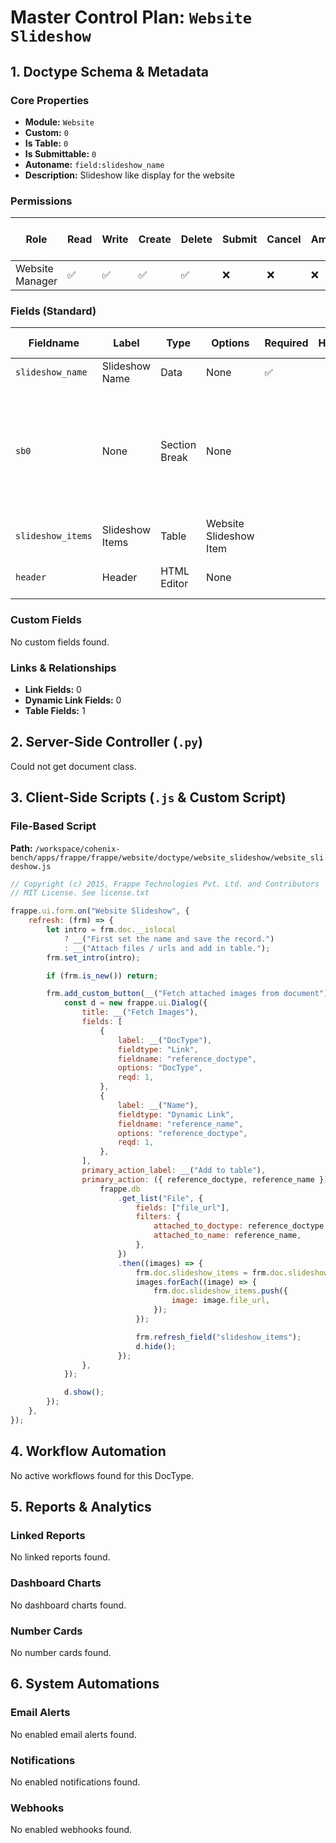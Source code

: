 # Master Control Plan: `Website Slideshow`

## 1. Doctype Schema & Metadata

### Core Properties
- **Module:** `Website`
- **Custom:** `0`
- **Is Table:** `0`
- **Is Submittable:** `0`
- **Autoname:** `field:slideshow_name`
- **Description:** Slideshow like display for the website

### Permissions
| Role | Read | Write | Create | Delete | Submit | Cancel | Amend | Report | Import | Export | Print | Email | Share | Set User Perms |
|---|---|---|---|---|---|---|---|---|---|---|---|---|---|---|
| Website Manager | ✅ | ✅ | ✅ | ✅ | ❌ | ❌ | ❌ | ✅ | ❌ | ❌ | ✅ | ✅ | ✅ | ❌ |


### Fields (Standard)
| Fieldname | Label | Type | Options | Required | Hidden | Read Only | Default | Description |
|---|---|---|---|---|---|---|---|---|
| `slideshow_name` | Slideshow Name | Data | None | ✅ |  |  | None | None |
| `sb0` | None | Section Break | None |  |  |  | None | Note: For best results,  images must be of the same size and width must be greater than height. |
| `slideshow_items` | Slideshow Items | Table | Website Slideshow Item |  |  |  | None | None |
| `header` | Header | HTML Editor | None |  |  |  | None | This goes above the slideshow. |


### Custom Fields
No custom fields found.


### Links & Relationships
- **Link Fields:** 0
- **Dynamic Link Fields:** 0
- **Table Fields:** 1

## 2. Server-Side Controller (`.py`)
Could not get document class.


## 3. Client-Side Scripts (`.js` & Custom Script)
### File-Based Script
**Path:** `/workspace/cohenix-bench/apps/frappe/frappe/website/doctype/website_slideshow/website_slideshow.js`
```javascript
// Copyright (c) 2015, Frappe Technologies Pvt. Ltd. and Contributors
// MIT License. See license.txt

frappe.ui.form.on("Website Slideshow", {
	refresh: (frm) => {
		let intro = frm.doc.__islocal
			? __("First set the name and save the record.")
			: __("Attach files / urls and add in table.");
		frm.set_intro(intro);

		if (frm.is_new()) return;

		frm.add_custom_button(__("Fetch attached images from document"), () => {
			const d = new frappe.ui.Dialog({
				title: __("Fetch Images"),
				fields: [
					{
						label: __("DocType"),
						fieldtype: "Link",
						fieldname: "reference_doctype",
						options: "DocType",
						reqd: 1,
					},
					{
						label: __("Name"),
						fieldtype: "Dynamic Link",
						fieldname: "reference_name",
						options: "reference_doctype",
						reqd: 1,
					},
				],
				primary_action_label: __("Add to table"),
				primary_action: ({ reference_doctype, reference_name }) => {
					frappe.db
						.get_list("File", {
							fields: ["file_url"],
							filters: {
								attached_to_doctype: reference_doctype,
								attached_to_name: reference_name,
							},
						})
						.then((images) => {
							frm.doc.slideshow_items = frm.doc.slideshow_items || [];
							images.forEach((image) => {
								frm.doc.slideshow_items.push({
									image: image.file_url,
								});
							});

							frm.refresh_field("slideshow_items");
							d.hide();
						});
				},
			});

			d.show();
		});
	},
});

```




## 4. Workflow Automation
No active workflows found for this DocType.


## 5. Reports & Analytics
### Linked Reports
No linked reports found.


### Dashboard Charts
No dashboard charts found.


### Number Cards
No number cards found.


## 6. System Automations
### Email Alerts
No enabled email alerts found.


### Notifications
No enabled notifications found.


### Webhooks
No enabled webhooks found.
